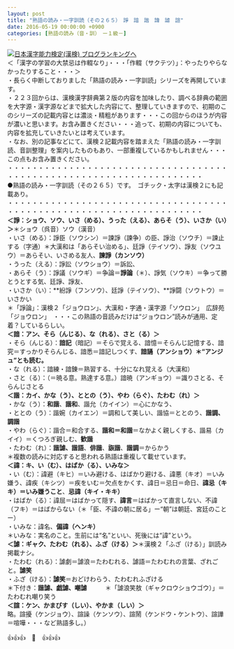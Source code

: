 ```yaml
---
layout: post
title: "熟語の読み・一字訓読（その２６５）　諍　諳　諧　諱　謔　諠"
date: 2016-05-19 00:00:00 +0900
categories: [熟語の読み（音・訓）　ー１級－]
---
```


[![](/syuusyuu9701/assets/images/熟語の読み・一字訓読（その２６５）-諍-諳-諧-諱-謔-諠-br_c_3028_1.gif)](http://blog.with2.net/link.php?1659096:3028 "日本漢字能力検定(漢検) ブログランキングへ")[日本漢字能力検定(漢検) ブログランキングへ](http://blog.with2.net/link.php?1659096:3028)  
＜「漢字の学習の大禁忌は作輟なり」・・・「作輟（サクテツ）」：やったりやらなかったりすること・・・＞  
・長らく中断しておりました「熟語の読み・一字訓読」シリーズを再開しています。  
・２２３回からは、漢検漢字辞典第２版の内容を加味したり、調べる辞典の範囲を大字源・漢字源などまで拡大した内容にて、整理していきますので、初期のこのシリーズの記載内容とは濃淡・精粗があります・・・この回からのほうが内容が濃いと思います。お含み置きください・・・追って、初期の内容についても、内容を拡充していきたいとは考えています。  
・なお、別の記事などにて、漢検２記載内容を踏まえた「熟語の読み・一字訓読、音訓整理」を案内したものもあり、一部重複しているかもしれません・・・この点もお含み置きください。  
・・・・・・・・・・・・・・・・・・・・・・・・・・・・・・・・・・・・・・・・・・・・・・・・・・・・・・・・・・・・・・・・・・・・  
●熟語の読み・一字訓読（その２６５）です。　ゴチック・太字は漢検２にも記載あり。  
・・・・・・・・・・・・・・・・・・・・・・・・・・・・・・・・・・・・・・・・・・・・・・・・・・・・・・・・・・・・・・・・・・・・  
**＜諍：ショウ、ソウ、いさ（める）、うった（える）、あらそ（う）、いさか（い）＞**＊ショウ（呉音）ソウ（漢音）  
・いさ（める）：諍臣（ソウシン）＝諫諍（諫争）の臣、諍治（ソウチ）＝諫止する（字通）＊大漢和は「あらそい治める」、廷諍（テイソウ）、諍友（ソウユウ）＝あらそい、いさめる友人、**諫諍（カンソウ）**  
・うった（える）：諍訟（ソウショウ）＝訴訟、  
・あらそ（う）：諍議（ソウギ）＝争論＝**諍論**（＊）、諍気（ソウキ）＝争って勝とうとする気、廷諍、諍友、  
・いさか（い）：**紛諍（フンソウ）、廷諍（テイソウ）、**諍闘（ソウトウ）＝いさかい  
＊「諍論」：漢検２「ジョウロン」、大漢和・字通・漢字源「ソウロン」　広辞苑「ジョウロン」　・・・この熟語の音読みだけは“ジョウロン”読みが通用、定着？しているらしい。  
**＜諳：アン、そら（んじる）、な（れる）、さと（る）＞**  
・そら（んじる）：**諳記**（暗記）＝そらで覚える、諳憶＝そらんじ記憶する、諳究＝すっかりそらんじる、諳悉＝諳記しつくす、**諳誦（アンショウ）＊“アンジュ”とも読む。**  
・な（れる）：諳練・諳錬＝熟習する、十分になれ覚える（大漢和）  
・さと（る）：（＝暁る意。熟達する意。）諳暁（アンギョウ）＝識りさとる、そらんじさとる  
**＜諧：カイ、かな（う）、ととの（う）、やわ（らぐ）、たわむ（れ）＞**  
・かな（う）：**和諧**、**諧和**、諧允（カイイン）＝心にかなう、  
・ととの（う）：諧婉（カイエン）＝調和して美しい、諧協＝ととのう、**諧調、調諧**  
・やわ（らぐ）：諧合＝和合する、**諧和＝和諧**＝なかよく親しくする、諧易（カイイ）＝くつろぎ親しむ、**歓諧**  
・たわむ（れ）：**諧謔、諧語**、**俳諧**、**詼諧**、**諧調**＝からかう  
＊複数の読みに対応すると思われる熟語は重複して載せています。  
**＜諱：キ、い（む）、はばか（る）、いみな＞**  
・い（む）：諱避（キヒ）＝いみ避ける、はばかり避ける、諱悪（キオ）＝いみ嫌う、諱疾（キシツ）＝疾をいむ＝欠点をかくす、諱日＝忌日＝命日、**諱忌（キキ）＝いみ嫌うこと**、**忌諱（キイ・キキ）**  
・はばか（る）：諱屈＝はばかって隠す、**諱言**＝はばかって直言しない、不諱（フキ）＝はばからない（＊「臣、不諱の朝に居る」ー“朝”は朝廷、宮廷のことー）  
・いみな：諱名、**偏諱（ヘンキ）**  
＊いみな：実名のこと。生前には“名”といい、死後には“諱”という。  
**＜謔：ギャク、たわむ（れる）、ふざ（ける）＞**＊漢検２「ふざ（ける）」訓読み掲載ナシ。  
・たわむ（れる）：謔劇＝謔浪＝たわむれる、謔語＝たわむれの言葉、ざれごと。**謔笑**  
・ふざ（ける）：**謔笑**＝おどけわらう、たわむれふざける  
＊下付き：**諧謔、戯謔、嘲謔**　　　＊「謔浪笑敖（ギャクロウショウゴウ）」＝たわむれ嘲り笑う  
**＜諠：ケン、かまびす（しい）、やかま（しい）＞**  
略。諠擾（ケンジョウ）、諠譟（ケンソウ）、諠鬧（ケンドウ・ケントウ）、諠譁＝喧嘩・・・など熟語多し。）  
  
👍👍👍　🐒　👍👍👍  
  
  
  
  